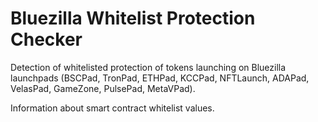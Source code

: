 # Bluezilla Whitelist Protection Checker

Detection of whitelisted protection of tokens launching on Bluezilla launchpads 
(BSCPad, TronPad, ETHPad, KCCPad, NFTLaunch, ADAPad, VelasPad, GameZone, PulsePad, MetaVPad).

Information about smart contract whitelist values.
